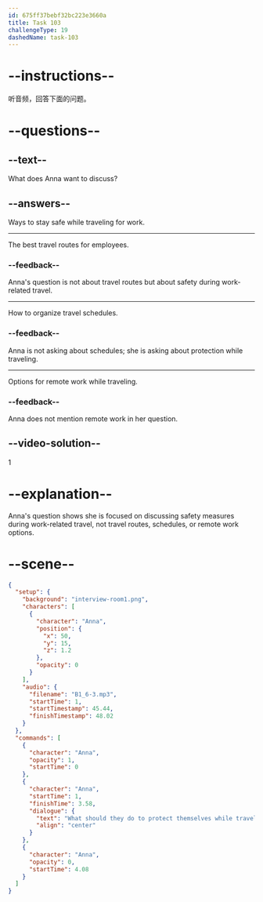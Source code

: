 ```yaml
---
id: 675ff37bebf32bc223e3660a
title: Task 103
challengeType: 19
dashedName: task-103
---
```


<!-- (Audio) Anna: What should they do to protect themselves while traveling for work? -->

# --instructions--

听音频，回答下面的问题。

# --questions--

## --text--

What does Anna want to discuss?

## --answers--

Ways to stay safe while traveling for work.

---

The best travel routes for employees.

### --feedback--

Anna's question is not about travel routes but about safety during work-related travel.

---

How to organize travel schedules.

### --feedback--

Anna is not asking about schedules; she is asking about protection while traveling.

---

Options for remote work while traveling.

### --feedback--

Anna does not mention remote work in her question.

## --video-solution--

1

# --explanation--

Anna's question shows she is focused on discussing safety measures during work-related travel, not travel routes, schedules, or remote work options.

# --scene--

 ```json
 {
   "setup": {
     "background": "interview-room1.png",
     "characters": [
       {
         "character": "Anna",
         "position": {
           "x": 50,
           "y": 15,
           "z": 1.2
         },
         "opacity": 0
       }
     ],
     "audio": {
       "filename": "B1_6-3.mp3",
       "startTime": 1,
       "startTimestamp": 45.44,
       "finishTimestamp": 48.02
     }
   },
   "commands": [
     {
       "character": "Anna",
       "opacity": 1,
       "startTime": 0
     },
     {
       "character": "Anna",
       "startTime": 1,
       "finishTime": 3.58,
       "dialogue": {
         "text": "What should they do to protect themselves while traveling for work?",
         "align": "center"
       }
     },
     {
       "character": "Anna",
       "opacity": 0,
       "startTime": 4.08
     }
   ]
 }
```
